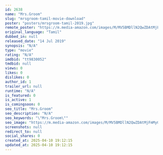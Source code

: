 ```yaml
---
id: 2638
name: "Mrs.Groom"
slug: "mrsgroom-tamil-movie-download"
poster: "posters/mrsgroom-tamil-2019.jpg"
remote_poster: "https://m.media-amazon.com/images/M/MV5BMDllN2QwZDAtMjFmMy00ZGIxLWJhNmEtZmYyMDE5MzdlNzc4XkEyXkFqcGdeQXVyNjk2OTM4MDQ@._V1_SX300.jpg"
original_language: "Tamil"
dubbed_in: null
released_date: "14 Jul 2019"
synopsis: "N/A"
type: "movie"
rating: "N/A"
imdbid: "tt9830052"
tmdbid: null
views: 0
likes: 0
dislikes: 0
author_id: 1
trailer_url: null
runtime: "N/A"
is_featured: 0
is_active: 1
is_comingsoon: 0
seo_title: "Mrs.Groom"
seo_description: "N/A"
seo_keywords: "\"Mrs.Groom\""
seo_image: "https://m.media-amazon.com/images/M/MV5BMDllN2QwZDAtMjFmMy00ZGIxLWJhNmEtZmYyMDE5MzdlNzc4XkEyXkFqcGdeQXVyNjk2OTM4MDQ@._V1_SX300.jpg"
screenshots: null
redirect_to: null
social_shares: 0
created_at: 2025-04-10 19:12:15
updated_at: 2025-04-10 19:12:15
---
```


